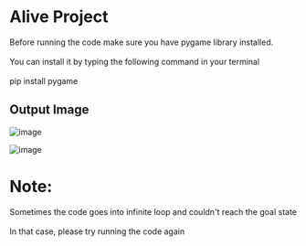 # Alive Project

Before running the code make sure you have pygame library installed.<br>
<br>
You can install it by typing the following command in your terminal <br>
<br>
pip install pygame
<br>
## Output Image
![image](https://user-images.githubusercontent.com/78917282/116908449-8ac5f880-ac60-11eb-9fb5-a492d949b3eb.png)

![image](https://user-images.githubusercontent.com/78917282/134470629-673d8880-cdd2-47d3-8b66-52a3cb8fee7f.png)




# Note:

Sometimes the code goes into infinite loop and couldn't reach the goal state<br>
<br>
In that case, please try running the code again
